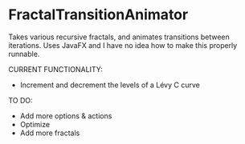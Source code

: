 # FractalTransitionAnimator
Takes various recursive fractals, and animates transitions between iterations. Uses JavaFX and I have no idea how to make this properly runnable.

CURRENT FUNCTIONALITY:
  - Increment and decrement the levels of a Lévy C curve

TO DO:
  - Add more options & actions
  - Optimize
  - Add more fractals
